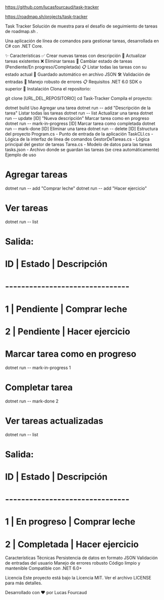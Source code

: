 
https://github.com/lucasfourcaud/task-tracker

https://roadmap.sh/projects/task-tracker
 
 Task Tracker
Solución de muestra para el desafío de seguimiento de tareas de roadmap.sh .

Una aplicación de línea de comandos para gestionar tareas, desarrollada en C# con .NET Core.
 


✨ Características
✅ Crear nuevas tareas con descripción
📝 Actualizar tareas existentes
❌ Eliminar tareas
🔄 Cambiar estado de tareas (Pendiente/En progreso/Completada)
📋 Listar todas las tareas con su estado actual
💾 Guardado automático en archivo JSON
🛠️ Validación de entradas
🚨 Manejo robusto de errores
📋 Requisitos
.NET 6.0 SDK o superior
🚀 Instalación
Clona el repositorio:

git clone [URL_DEL_REPOSITORIO]
cd Task-Tracker
Compila el proyecto:

dotnet build
 Uso
Agregar una tarea
dotnet run -- add "Descripción de la tarea"
Listar todas las tareas
dotnet run -- list
Actualizar una tarea
dotnet run -- update [ID] "Nueva descripción"
Marcar tarea como en progreso
dotnet run -- mark-in-progress [ID]
Marcar tarea como completada
dotnet run -- mark-done [ID]
Eliminar una tarea
dotnet run -- delete [ID]
 Estructura del proyecto
Program.cs - Punto de entrada de la aplicación
TaskCLI.cs - Lógica de la interfaz de línea de comandos
GestorDeTareas.cs - Lógica principal del gestor de tareas
Tarea.cs - Modelo de datos para las tareas
tasks.json - Archivo donde se guardan las tareas (se crea automáticamente)
 Ejemplo de uso
# Agregar tareas
dotnet run -- add "Comprar leche"
dotnet run -- add "Hacer ejercicio"

# Ver tareas
dotnet run -- list
# Salida:
# ID | Estado        | Descripción
# -------------------------------
#  1 | Pendiente    | Comprar leche
#  2 | Pendiente    | Hacer ejercicio

# Marcar tarea como en progreso
dotnet run -- mark-in-progress 1

# Completar tarea
dotnet run -- mark-done 2

# Ver tareas actualizadas
dotnet run -- list
# Salida:
# ID | Estado        | Descripción
# -------------------------------
#  1 | En progreso  | Comprar leche
#  2 | Completada   | Hacer ejercicio

Características Técnicas
Persistencia de datos en formato JSON
Validación de entradas del usuario
Manejo de errores robusto
Código limpio y mantenible
Compatible con .NET 6.0+

Licencia
Este proyecto está bajo la Licencia MIT. Ver el archivo LICENSE para más detalles.

Desarrollado con ❤️ por Lucas Fourcaud
